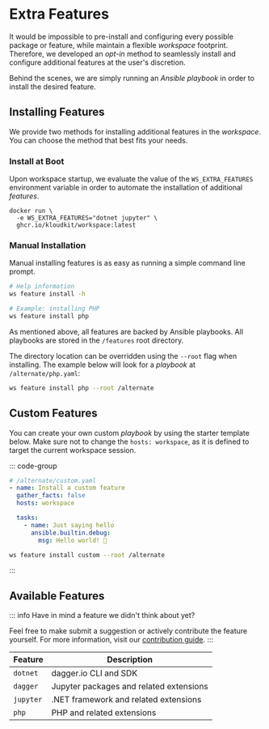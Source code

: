 # Extra Features

It would be impossible to pre-install and configuring every possible package or feature,
while maintain a flexible *workspace* footprint.
Therefore, we developed an *opt-in* method to seamlessly install and configure additional
features at the user's discretion.

Behind the scenes, we are simply running an *Ansible playbook* in order to install the
desired feature.

## Installing Features

We provide two methods for installing additional features in the *workspace*.
You can choose the method that best fits your needs.

### Install at Boot

Upon workspace startup, we evaluate the value of the `WS_EXTRA_FEATURES` environment
variable in order to automate the installation of additional *features*.

```sh{2}
docker run \
  -e WS_EXTRA_FEATURES="dotnet jupyter" \
  ghcr.io/kloudkit/workspace:latest
```

### Manual Installation

Manual installing features is as easy as running a simple command line prompt.

```sh
# Help information
ws feature install -h

# Example: installing PHP
ws feature install php
```

As mentioned above, all features are backed by Ansible playbooks.
All playbooks are stored in the `/features` root directory.

The directory location can be overridden using the `--root` flag when installing.
The example below will look for a *playbook* at `/alternate/php.yaml`:

```sh
ws feature install php --root /alternate
```

## Custom Features

You can create your own custom *playbook* by using the starter template below.
Make sure not to change the `hosts: workspace`, as it is defined to target the current
workspace session.

::: code-group

```yaml [playbook]
# /alternate/custom.yaml
- name: Install a custom feature
  gather_facts: false
  hosts: workspace

  tasks:
    - name: Just saying hello
      ansible.builtin.debug:
        msg: Hello world! 👋
```

```sh [install]
ws feature install custom --root /alternate
```

:::

## Available Features

::: info
Have in mind a feature we didn't think about yet?

Feel free to make submit a suggestion or actively contribute the feature yourself.
For more information, visit our [contribution guide](/contribute/).
:::

| Feature   | Description                             |
| --------- | --------------------------------------- |
| `dotnet`  | dagger.io CLI and SDK                   |
| `dagger`  | Jupyter packages and related extensions |
| `jupyter` | .NET framework and related extensions   |
| `php`     | PHP and related extensions              |
